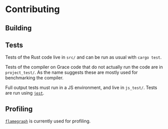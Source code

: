 # Contributing

## Building


## Tests
Tests of the Rust code live in `src/` and can be run as usual with `cargo test`. 

Tests of the compiler on Grace code that do not actually run the code are in `project_test/`. As the name suggests these are mostly used for benchmarking the compiler.

Full output tests must run in a JS environment, and live in `js_test/`. Tests are run using [`jest`](https://github.com/facebook/jest).

## Profiling
[`flamegraph`](https://github.com/flamegraph-rs/flamegraph) is currently used for profiling.
